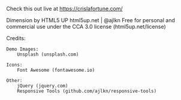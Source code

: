 Check this out live at https://crislafortune.com/ 


<!-- Credits below -->
Dimension by HTML5 UP
html5up.net | @ajlkn
Free for personal and commercial use under the CCA 3.0 license (html5up.net/license)


Credits:

	Demo Images:
		Unsplash (unsplash.com)

	Icons:
		Font Awesome (fontawesome.io)

	Other:
		jQuery (jquery.com)
		Responsive Tools (github.com/ajlkn/responsive-tools)
